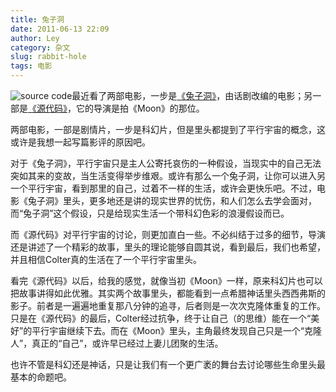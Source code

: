 ```yaml
---
title: 兔子洞
date: 2011-06-13 22:09
author: Ley
category: 杂文
slug: rabbit-hole
tags: 电影
---
```

![source
code][]最近看了两部电影，一步是[《兔子洞》][]，由话剧改编的电影；另一部是[《源代码》][]，它的导演是拍《Moon》的那位。

两部电影，一部是剧情片，一步是科幻片，但是里头都提到了平行宇宙的概念，这或许是我想一起写篇影评的原因吧。

对于《兔子洞》，平行宇宙只是主人公寄托哀伤的一种假设，当现实中的自己无法突如其来的变故，当生活变得举步维艰。或许有那么一个兔子洞，让你可以进入另一个平行宇宙，看到那里的自己，过着不一样的生活，或许会更快乐吧。不过，电影《兔子洞》里头，更多地还是讲的现实世界的忧伤，和人们怎么去学会面对，而“兔子洞”这个假设，只是给现实生活一个带科幻色彩的浪漫假设而已。<!--more-->

而《源代码》对平行宇宙的讨论，则更加直白一些。不必纠结于过多的细节，导演还是讲述了一个精彩的故事，里头的理论能够自圆其说，看到最后，我们也希望，并且相信Colter真的生活在了一个平行宇宙里头。

看完《源代码》以后，给我的感觉，就像当初《Moon》一样，原来科幻片也可以把故事讲得如此优雅。其实两个故事里头，都能看到一点希腊神话里头西西弗斯的影子。前者是一遍遍地重复那八分钟的追寻，后者则是一次次克隆体重复的工作。只是在《源代码》的最后，Colter经过抗争，终于让自己（的思维）能在一个“美好”的平行宇宙继续下去。而在《Moon》里头，主角最终发现自己只是一个“克隆人”，真正的“自己”，或许早已经过上妻儿团聚的生活。

也许不管是科幻还是神话，只是让我们有一个更广袤的舞台去讨论哪些生命里头最基本的命题吧。

  [source code]: http://img3.douban.com/mpic/s4614668.jpg
  [《兔子洞》]: http://movie.douban.com/subject/3641108/ "兔子洞"
  [《源代码》]: http://movie.douban.com/subject/3075287/ "源代码"
